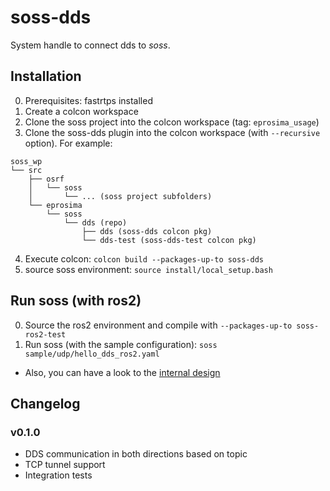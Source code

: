 # soss-dds
System handle to connect dds to *soss*.

## Installation
0. Prerequisites: fastrtps installed
1. Create a colcon workspace
2. Clone the soss project into the colcon workspace (tag: `eprosima_usage`)
3. Clone the soss-dds plugin into the colcon workspace (with `--recursive` option).
For example:
```
soss_wp
└── src
    ├── osrf
    │   └── soss
    │       └── ... (soss project subfolders)
    └── eprosima
        └── soss
            └── dds (repo)
                ├── dds (soss-dds colcon pkg)
                └── dds-test (soss-dds-test colcon pkg)
```
4. Execute colcon: `colcon build --packages-up-to soss-dds`
5. source soss environment: `source install/local_setup.bash`

## Run soss (with ros2)
0. Source the ros2 environment and compile with `--packages-up-to soss-ros2-test`
1. Run soss (with the sample configuration): `soss sample/udp/hello_dds_ros2.yaml`

- Also, you can have a look to the [internal design](dds/doc/design.md)

## Changelog
### v0.1.0
- DDS communication in both directions based on topic
- TCP tunnel support
- Integration tests
